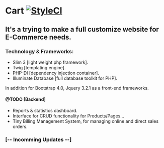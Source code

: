 # Cart [![StyleCI](https://styleci.io/repos/118575778/shield?branch=master)](https://styleci.io/repos/118575778)
## It's a trying to make a full customize website for E-Commerce needs.

### Technology & Frameworks:
<ul>
<li>Slim 3 [light weight php framework].</li>
<li>Twig [templating engine].</li>
<li>PHP-DI [dependency injection container].</li>
<li>Illuminate Database [full database toolkit for PHP].</li>
</ul>

 In addition for Bootstrap 4.0, Jquery 3.2.1 as a front-end frameworks.
 

#### @TODO [Backend]
<ul>
<li>Reports & statistics dashboard.</li>
<li>Interface for CRUD functionality for Products/Pages...</li>
<li>Tiny Billing Management System, for managing online and direct sales orders.</li>
</ul>

 ### [-- Incomming Updates --]
